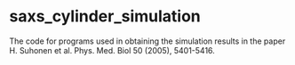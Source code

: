 saxs_cylinder_simulation
========================

The code for programs used in obtaining the simulation results in the paper H. Suhonen et al. Phys. Med. Biol 50 (2005), 5401-5416. 
